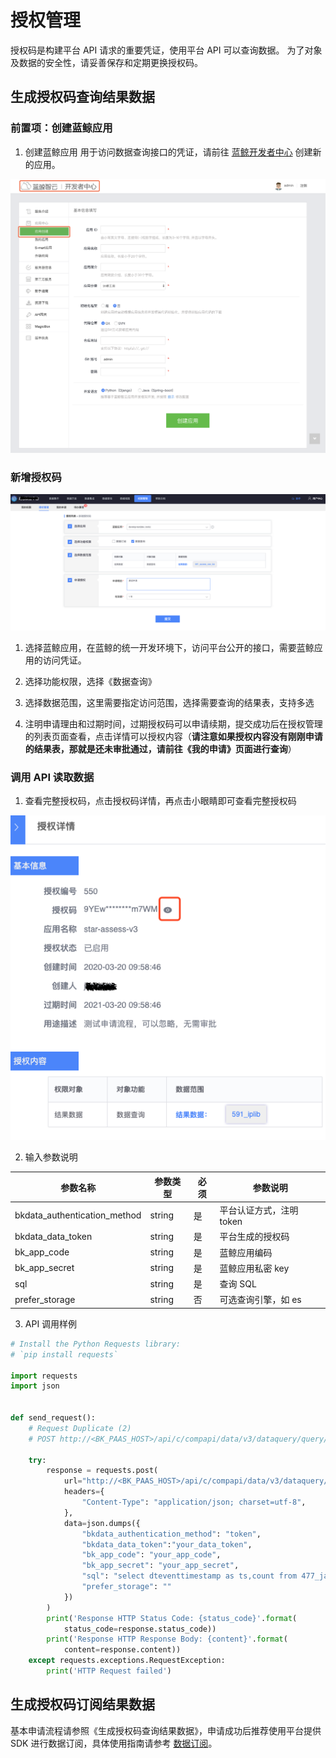 
# 授权管理

授权码是构建平台 API 请求的重要凭证，使用平台 API 可以查询数据。 为了对象及数据的安全性，请妥善保存和定期更换授权码。


## 生成授权码查询结果数据
### 前置项：创建蓝鲸应用

1. 创建蓝鲸应用
用于访问数据查询接口的凭证，请前往 [蓝鲸开发者中心](../../../../PaaS平台/产品白皮书/产品功能/开发者服务/DevServicesBaseEE.md) 创建新的应用。

  ![image-20200331203832833](token.assets/image-20200331203832833.png.ee.png)


### 新增授权码

![image-20200331204549948](token.assets/image-20200331204549948.png)


1. 选择蓝鲸应用，在蓝鲸的统一开发环境下，访问平台公开的接口，需要蓝鲸应用的访问凭证。

2. 选择功能权限，选择《数据查询》

3. 选择数据范围，这里需要指定访问范围，选择需要查询的结果表，支持多选

4. 注明申请理由和过期时间，过期授权码可以申请续期，提交成功后在授权管理的列表页面查看，点击详情可以授权内容（**请注意如果授权内容没有刚刚申请的结果表，那就是还未审批通过，请前往《我的申请》页面进行查询**）

### 调用 API 读取数据

1. 查看完整授权码，点击授权码详情，再点击小眼睛即可查看完整授权码

![image-20200323193806241](token.assets/image-20200323193806241.png)

2. 输入参数说明

|   参数名称   |    参数类型  |  必须  |     参数说明     |
| ------------ | ------------ | ------ | ---------------- |
|   bkdata_authentication_method   |   string     |   是   |  平台认证方式，注明 token  |
|   bkdata_data_token   |   string     |   是   |  平台生成的授权码    |
|   bk_app_code   |   string     |   是   |  蓝鲸应用编码    |
|   bk_app_secret |   string     |   是   |  蓝鲸应用私密 key |
|   sql |   string     |   是   |  查询 SQL |
|   prefer_storage |   string     |   否   |  可选查询引擎，如 es |

3. API 调用样例

```python
# Install the Python Requests library:
# `pip install requests`

import requests
import json


def send_request():
    # Request Duplicate (2)
    # POST http://<BK_PAAS_HOST>/api/c/compapi/data/v3/dataquery/query/ 

    try:
        response = requests.post(
            url="http://<BK_PAAS_HOST>/api/c/compapi/data/v3/dataquery/query/",
            headers={
                "Content-Type": "application/json; charset=utf-8",
            },
            data=json.dumps({
                "bkdata_authentication_method": "token",
                "bkdata_data_token":"your_data_token",
                "bk_app_code": "your_app_code",
                "bk_app_secret": "your_app_secret",
                "sql": "select dteventtimestamp as ts,count from 477_ja_set_login where thedate=20160920  AND cc_set='4005' AND biz_id='477' limit 1",
                "prefer_storage": ""
            })
        )
        print('Response HTTP Status Code: {status_code}'.format(
            status_code=response.status_code))
        print('Response HTTP Response Body: {content}'.format(
            content=response.content))
    except requests.exceptions.RequestException:
        print('HTTP Request failed')
```



## 生成授权码订阅结果数据

基本申请流程请参照《生成授权码查询结果数据》，申请成功后推荐使用平台提供 SDK 进行数据订阅，具体使用指南请参考 [数据订阅](../datahub/subscription/concepts.md)。

### 







